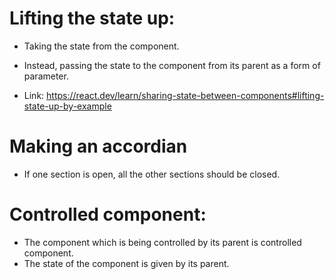# Lifting the state up:
- Taking the state from the component.
- Instead, passing the state to the component from its parent as a form of parameter.

- Link: https://react.dev/learn/sharing-state-between-components#lifting-state-up-by-example

# Making an accordian
- If one section is open, all the other sections should be closed.

# Controlled component:
- The component which is being controlled by its parent is controlled component.
- The state of the component is given by its parent.

